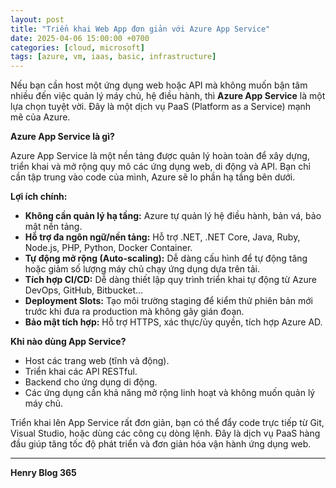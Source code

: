 ```yaml
---
layout: post
title: "Triển khai Web App đơn giản với Azure App Service"
date: 2025-04-06 15:00:00 +0700
categories: [cloud, microsoft]
tags: [azure, vm, iaas, basic, infrastructure]
---
```


Nếu bạn cần host một ứng dụng web hoặc API mà không muốn bận tâm nhiều đến việc quản lý máy chủ, hệ điều hành, thì **Azure App Service** là một lựa chọn tuyệt vời. Đây là một dịch vụ PaaS (Platform as a Service) mạnh mẽ của Azure.

**Azure App Service là gì?**

Azure App Service là một nền tảng được quản lý hoàn toàn để xây dựng, triển khai và mở rộng quy mô các ứng dụng web, di động và API. Bạn chỉ cần tập trung vào code của mình, Azure sẽ lo phần hạ tầng bên dưới.

**Lợi ích chính:**

* **Không cần quản lý hạ tầng:** Azure tự quản lý hệ điều hành, bản vá, bảo mật nền tảng.
* **Hỗ trợ đa ngôn ngữ/nền tảng:** Hỗ trợ .NET, .NET Core, Java, Ruby, Node.js, PHP, Python, Docker Container.
* **Tự động mở rộng (Auto-scaling):** Dễ dàng cấu hình để tự động tăng hoặc giảm số lượng máy chủ chạy ứng dụng dựa trên tải.
* **Tích hợp CI/CD:** Dễ dàng thiết lập quy trình triển khai tự động từ Azure DevOps, GitHub, Bitbucket...
* **Deployment Slots:** Tạo môi trường staging để kiểm thử phiên bản mới trước khi đưa ra production mà không gây gián đoạn.
* **Bảo mật tích hợp:** Hỗ trợ HTTPS, xác thực/ủy quyền, tích hợp Azure AD.

**Khi nào dùng App Service?**

* Host các trang web (tĩnh và động).
* Triển khai các API RESTful.
* Backend cho ứng dụng di động.
* Các ứng dụng cần khả năng mở rộng linh hoạt và không muốn quản lý máy chủ.

Triển khai lên App Service rất đơn giản, bạn có thể đẩy code trực tiếp từ Git, Visual Studio, hoặc dùng các công cụ dòng lệnh. Đây là dịch vụ PaaS hàng đầu giúp tăng tốc độ phát triển và đơn giản hóa vận hành ứng dụng web.

------------
**Henry Blog 365**
